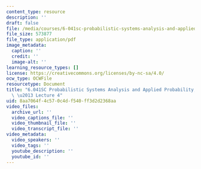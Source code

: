 ```yaml
---
content_type: resource
description: ''
draft: false
file: /media/courses/6-041sc-probabilistic-systems-analysis-and-applied-probability-fall-2013/8aa7064f4c570c4df540ff3d2d2368aa_MIT6_041SCF13_lec04_300k.mp4.pdf
file_size: 573877
file_type: application/pdf
image_metadata:
  caption: ''
  credit: ''
  image-alt: ''
learning_resource_types: []
license: https://creativecommons.org/licenses/by-nc-sa/4.0/
ocw_type: OCWFile
resourcetype: Document
title: "6.041SC Probabilistic Systems Analysis and Applied Probability, Fall 2013Transcript\
  \ \u2013 Lecture 4"
uid: 8aa7064f-4c57-0c4d-f540-ff3d2d2368aa
video_files:
  archive_url: ''
  video_captions_file: ''
  video_thumbnail_file: ''
  video_transcript_file: ''
video_metadata:
  video_speakers: ''
  video_tags: ''
  youtube_description: ''
  youtube_id: ''
---
```


